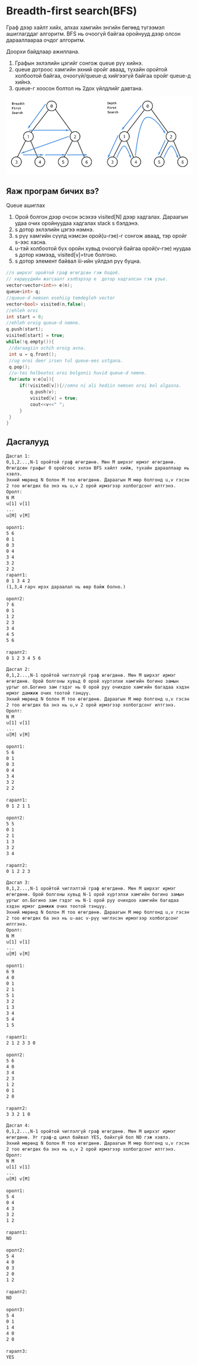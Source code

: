 # Breadth-first search(BFS)
Граф дээр хайлт хийх, алхах хамгийн энгийн бөгөөд түгээмэл ашиглагддаг алгоритм.
BFS нь очоогүй байгаа оройнууд дээр олсон дарааллаараа очдог алгоритм.

Доорхи байдлаар ажиллана.
1. Графын эхлэлийн цэгийг сонгож queue рүү хийнэ.
2. queue дотроос хамгийн эхний оройг аваад, тухайн оройтой холбоотой байгаа, очоогүй/queue-д хийгээгүй байгаа оройг queue-д хийнэ.
3. queue-г хоосон болтол нь 2дох үйлдлийг давтана. 

![Alt](/images/bfs_dfs.png)

## Яаж програм бичих вэ?

Queue ашиглах
   1. Орой болгон дээр очсон эсэхээ visited[N] дээр хадгалах. Дараагын удаа очих оройнуудаа хадгалах stack<int> s бэлдэнэ.
   2. s дотор эхлэлийн цэгээ нэмнэ.
   3. s рүү хамгийн сүүлд нэмсэн орой(u-гэе)-г сонгож аваад, тэр оройг s-ээс хасна.
   4.  u-тэй холбоотой бүх оройн хувьд очоогүй байгаа орой(v-гэе) нуудаа s дотор нэмээд, visited[v]=true болгоно.
   5.  s дотор элемент байвал iii-ийн үйлдэл рүү буцна.
   ```cpp
   //n ширхэг оройтой граф өгөгдсөн гэж бодоё.
   // хөршүүдийн жагсаалт хэлбэрээр e  дотор хадгалсан гэж үзье.
   vector<vector<int>> e(n);
   queue<int> q;
   //queue-d nemsen esehiig temdegleh vector
   vector<bool> visited(n,false);
   //ehleh oroi
   int start = 0;
   //ehleh oroig queue-d nemne.
   q.push(start);
   visited[start] = true;
   while(!q.empty()){
    //daraagiin ochih oroig avna.
    int u = q.front();
    //ug oroi deer irsen tul queue-ees ustgana.
    q.pop();
    //u-tei holbootoi oroi bolgonii huvid queue-d nemne.
    for(auto v:e[u]){
        if(!visited[v]){//omno ni ali hediin nemsen oroi bol algasna.
            q.push(v);
            visited[v] = true;
            cout<<v<<" ";
        }
    }
   }
   ```

## Дасгалууд

```
Дасгал 1:
0,1,2...,N-1 оройтой граф өгөгдөнө. Мөн M ширхэг ирмэг өгөгдөнө. Өгөгдсөн графыг 0 оройгоос эхлэн BFS хайлт хийж, тухайн дарааллаар нь хэвлэ.
Эхний мөрөнд N болон M тоо өгөгдөнө. Дараагын М мөр болгонд u,v гэсэн 2 тоо өгөгдөх ба энэ нь u,v 2 орой ирмэгээр холбогдсонг илтгэнэ.
Оролт:
N M
u[1] v[1]
...
u[M] v[M]

оролт1:
5 6
0 1
0 3
0 4
3 4
3 2
2 2
гаралт1:
0 1 3 4 2
(1,3,4 гарч ирэх дараалал нь өөр байж болно.)

оролт2:
7 6
0 1 
1 2
2 3 
3 4
4 5
5 6

гаралт2:
0 1 2 3 4 5 6
```

```
Дасгал 2:
0,1,2...,N-1 оройтой чиглэлгүй граф өгөгдөнө. Мөн M ширхэг ирмэг өгөгдөнө. Орой болгоны хувьд 0 орой хүртэлхи хамгийн богино замын уртыг ол.Богино зам гэдэг нь 0 орой руу очихдоо хамгийн багадаа хэдэн ирмэг дамжиж очих тоотой тэнцүү.
Эхний мөрөнд N болон M тоо өгөгдөнө. Дараагын М мөр болгонд u,v гэсэн 2 тоо өгөгдөх ба энэ нь u,v 2 орой ирмэгээр холбогдсонг илтгэнэ.
Оролт:
N M
u[1] v[1]
...
u[M] v[M]

оролт1:
5 6
0 1
0 3
0 4
3 4
3 2
2 2

гаралт1:
0 1 2 1 1

оролт2:
5 5
0 1
2 1
1 3
3 2
3 4

гаралт2:
0 1 2 2 3

```

```
Дасгал 3:
0,1,2...,N-1 оройтой чиглэлтэй граф өгөгдөнө. Мөн M ширхэг ирмэг өгөгдөнө. Орой болгоны хувьд N-1 орой хүртэлхи хамгийн богино замын уртыг ол.Богино зам гэдэг нь N-1 орой руу очихдоо хамгийн багадаа хэдэн ирмэг дамжиж очих тоотой тэнцүү.
Эхний мөрөнд N болон M тоо өгөгдөнө. Дараагын М мөр болгонд u,v гэсэн 2 тоо өгөгдөх ба энэ нь u-аас v-рүү чиглэсэн ирмэгээр холбогдсонг илтгэнэ.
Оролт:
N M
u[1] v[1]
...
u[M] v[M]

оролт1:
6 9
4 0
0 1
2 1
5 1
3 2 
1 3
3 4
5 4
1 5

гаралт1:
2 1 2 3 3 0

оролт2:
5 6
4 0
3 4
2 3
1 2
0 1
2 0

гаралт2:
3 3 2 1 0
```


```
Дасгал 4:
0,1,2...,N-1 оройтой чиглэлгүй граф өгөгдөнө. Мөн M ширхэг ирмэг өгөгдөнө. Уг граф-д цикл байвал YES, байхгүй бол NO гэж хэвлэ.
Эхний мөрөнд N болон M тоо өгөгдөнө. Дараагын М мөр болгонд u,v гэсэн 2 тоо өгөгдөх ба энэ нь u,v 2 орой ирмэгээр холбогдсонг илтгэнэ.
Оролт:
N M
u[1] v[1]
...
u[M] v[M]

оролт1:
5 4
0 4
4 3
3 2
1 2

гаралт1:
NO

оролт2:
5 4
4 0
0 3
2 0
1 2

гаралт2:
NO

оролт3:
5 4
0 1
1 4
4 0
2 0

гаралт3:
YES
```